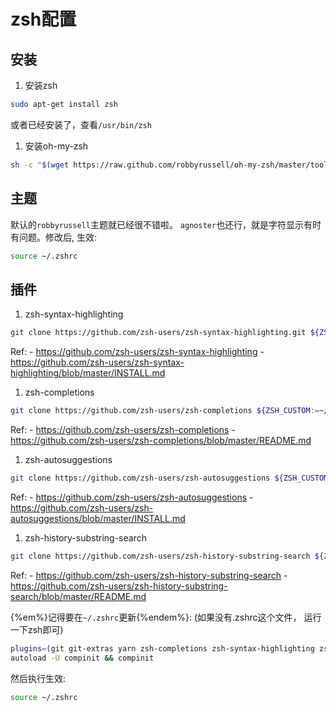 # zsh配置

## 安装
1. 安装zsh
```bash
sudo apt-get install zsh
```
或者已经安装了，查看`/usr/bin/zsh`

1. 安装oh-my-zsh
```bash
sh -c "$(wget https://raw.github.com/robbyrussell/oh-my-zsh/master/tools/install.sh -O -)"
```

## 主题
默认的`robbyrussell`主题就已经很不错啦。 `agnoster`也还行，就是字符显示有时有问题。修改后, 生效:
```bash
source ~/.zshrc
```

## 插件
1. zsh-syntax-highlighting
```bash
git clone https://github.com/zsh-users/zsh-syntax-highlighting.git ${ZSH_CUSTOM:-~/.oh-my-zsh/custom}/plugins/zsh-syntax-highlighting
```
Ref:
    - https://github.com/zsh-users/zsh-syntax-highlighting
    - https://github.com/zsh-users/zsh-syntax-highlighting/blob/master/INSTALL.md

1. zsh-completions
```bash
git clone https://github.com/zsh-users/zsh-completions ${ZSH_CUSTOM:=~/.oh-my-zsh/custom}/plugins/zsh-completions
```
Ref:
    - https://github.com/zsh-users/zsh-completions
    - https://github.com/zsh-users/zsh-completions/blob/master/README.md

1. zsh-autosuggestions
```bash
git clone https://github.com/zsh-users/zsh-autosuggestions ${ZSH_CUSTOM:-~/.oh-my-zsh/custom}/plugins/zsh-autosuggestions
```
Ref:
    - https://github.com/zsh-users/zsh-autosuggestions
    - https://github.com/zsh-users/zsh-autosuggestions/blob/master/INSTALL.md

1. zsh-history-substring-search
```bash
git clone https://github.com/zsh-users/zsh-history-substring-search ${ZSH_CUSTOM:-~/.oh-my-zsh/custom}/plugins/zsh-history-substring-search
```
Ref:
    - https://github.com/zsh-users/zsh-history-substring-search
    - https://github.com/zsh-users/zsh-history-substring-search/blob/master/README.md

{%em%}记得要在`~/.zshrc`更新{%endem%}: (如果没有.zshrc这个文件， 运行一下zsh即可)
```bash
plugins=(git git-extras yarn zsh-completions zsh-syntax-highlighting zsh-autosuggestions zsh-history-substring-search)
autoload -U compinit && compinit
```
然后执行生效:
```bash
source ~/.zshrc
```


